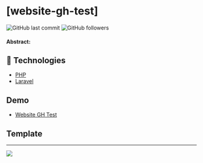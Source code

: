 # [website-gh-test]

![GitHub last commit](https://img.shields.io/github/last-commit/FernandoCelmer/website-gh-test) ![GitHub followers](https://img.shields.io/github/followers/FernandoCelmer?label=Fernando%20Celmer&style=social)

#### Abstract: 

## 🚀 Technologies

- [PHP](https://www.php.net/) 
- [Laravel](https://laravel.com/)

## Demo
- [Website GH Test](http://indexoffy.com/dev/website-gh-test) 

## Template 
________________________________
<img src="https://github.com/FernandoCelmer/website-gh-test/blob/main/Documentation/Template-GH.png?raw=true">
